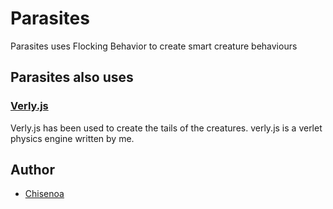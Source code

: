 # Parasites

Parasites uses Flocking Behavior to create smart creature behaviours

## Parasites also uses
### **[Verly.js](https://github.com/anuraghazra/Verly.js/)**

Verly.js has been used to create the tails of the creatures.
verly.js is a verlet physics engine written by me.

## Author

- [Chisenoa](http://chisenoa.github.io/)
